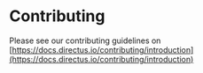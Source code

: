 # Contributing

Please see our contributing guidelines on
[https://docs.directus.io/contributing/introduction](https://docs.directus.io/contributing/introduction)
